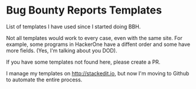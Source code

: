 # Bug Bounty Reports Templates

List of templates I have used since I started doing BBH. 

Not all templates would work to every case, even with the same site. For example, some programs in HackerOne have a diffent order and some have more fields. (Yes, I'm talking about you DOD). 

If you have some templates not found here, please create a PR. 

I manage my templates on http://stackedit.io, but now I'm moving to Github to automate the entire process.

